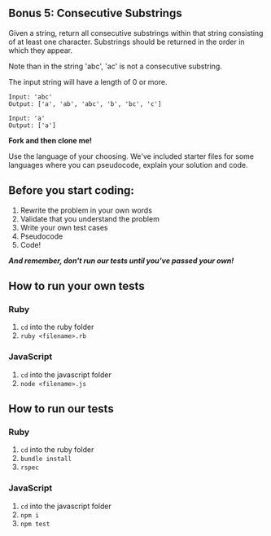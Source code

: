 ## Bonus 5: Consecutive Substrings

Given a string, return all consecutive substrings within that string consisting of at least one character. Substrings should be returned in the order in which they appear.

Note than in the string 'abc', 'ac' is not a consecutive substring.

The input string will have a length of 0 or more.

```
Input: 'abc'
Output: ['a', 'ab', 'abc', 'b', 'bc', 'c']

Input: 'a'
Output: ['a']
```

**Fork and then clone me!**

Use the language of your choosing. We've included starter files for some languages where you can pseudocode, explain your solution and code.

## Before you start coding:

1. Rewrite the problem in your own words
2. Validate that you understand the problem
3. Write your own test cases
4. Pseudocode
5. Code!

**_And remember, don't run our tests until you've passed your own!_**

## How to run your own tests

### Ruby

1. `cd` into the ruby folder
2. `ruby <filename>.rb`

### JavaScript

1. `cd` into the javascript folder
2. `node <filename>.js`

## How to run our tests

### Ruby

1. `cd` into the ruby folder
2. `bundle install`
3. `rspec`

### JavaScript

1. `cd` into the javascript folder
2. `npm i`
3. `npm test`

